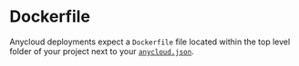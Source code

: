 # Dockerfile

Anycloud deployments expect a `Dockerfile` file located within the top level folder of your project next to your [`anycloud.json`](anycloud-json.md). 



